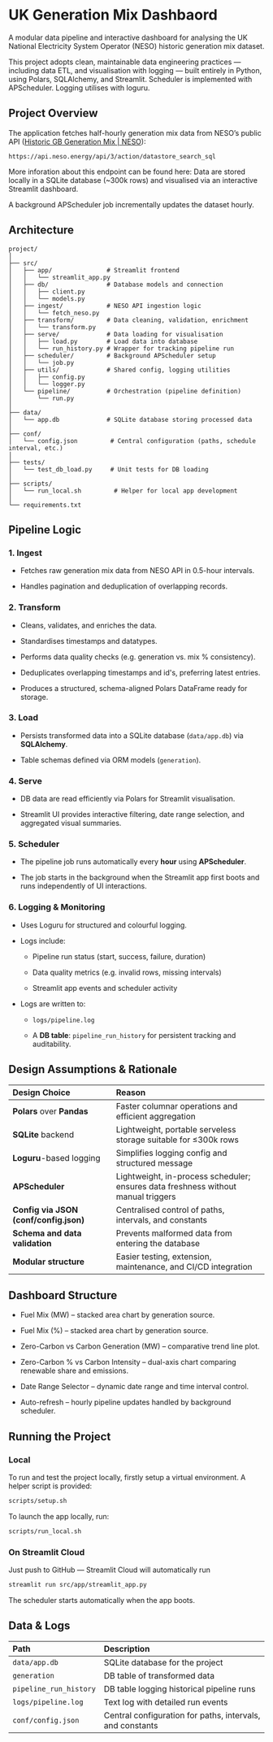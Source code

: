 # UK Generation Mix Dashbaord
A modular data pipeline and interactive dashboard for analysing the UK National Electricity System Operator (NESO) historic generation mix dataset.

This project adopts clean, maintainable data engineering practices — including data ETL, and visualisation with logging — built entirely in Python, using Polars, SQLAlchemy, and Streamlit. Scheduler is implemented with APScheduler. Logging utilises with loguru.




## Project Overview
The application fetches half-hourly generation mix data from NESO’s public API ([Historic GB Generation Mix | NESO](https://www.neso.energy/data-portal/historic-generation-mix/historic_gb_generation_mix)):
```
https://api.neso.energy/api/3/action/datastore_search_sql
```
More inforation about this endpoint can be found here: 
Data are stored locally in a SQLite database (~300k rows) and visualised via an interactive Streamlit dashboard.

A background APScheduler job incrementally updates the dataset hourly.




## Architecture
```
project/
│
├── src/
│   ├── app/               # Streamlit frontend
│   │   └── streamlit_app.py
│   ├── db/                # Database models and connection
│   │   ├── client.py
│   │   └── models.py
│   ├── ingest/            # NESO API ingestion logic
│   │   └── fetch_neso.py
│   ├── transform/         # Data cleaning, validation, enrichment
│   │   └── transform.py
│   ├── serve/             # Data loading for visualisation
│   │   ├── load.py        # Load data into database
│   │   └── run_history.py # Wrapper for tracking pipeline run
│   ├── scheduler/         # Background APScheduler setup
│   │   └── job.py
│   ├── utils/             # Shared config, logging utilities
│   │   ├── config.py
│   │   └── logger.py
│   └── pipeline/          # Orchestration (pipeline definition)
│       └── run.py
│
├── data/
│   └── app.db             # SQLite database storing processed data
│
├── conf/
│   └── config.json         # Central configuration (paths, schedule interval, etc.)
│
├── tests/
│   └── test_db_load.py     # Unit tests for DB loading
│
├── scripts/
│   └── run_local.sh         # Helper for local app development
│
└── requirements.txt
```



## Pipeline Logic
### 1. Ingest

* Fetches raw generation mix data from NESO API in 0.5-hour intervals.

* Handles pagination and deduplication of overlapping records.


### 2. Transform

* Cleans, validates, and enriches the data.

* Standardises timestamps and datatypes.

* Performs data quality checks (e.g. generation vs. mix % consistency).

* Deduplicates overlapping timestamps and id's, preferring latest entries.

* Produces a structured, schema-aligned Polars DataFrame ready for storage.


### 3. Load

* Persists transformed data into a SQLite database (`data/app.db`) via **SQLAlchemy**.

* Table schemas defined via ORM models (`generation`).


### 4. Serve

* DB data are read efficiently via Polars for Streamlit visualisation.

* Streamlit UI provides interactive filtering, date range selection, and aggregated visual summaries.


### 5. Scheduler

* The pipeline job runs automatically every **hour** using **APScheduler**.

* The job starts in the background when the Streamlit app first boots and runs independently of UI interactions.


### 6. Logging & Monitoring
* Uses Loguru for structured and colourful logging.

* Logs include:

   * Pipeline run status (start, success, failure, duration)

   * Data quality metrics (e.g. invalid rows, missing intervals)

   * Streamlit app events and scheduler activity

* Logs are written to:

   * `logs/pipeline.log`

   * A **DB table**: `pipeline_run_history` for persistent tracking and auditability.




## Design Assumptions & Rationale
|            **Design Choice**           |                         **Reason**                        |
|:--------------------------------------|:---------------------------------------------------------|
| **Polars** over **Pandas**                 | Faster columnar operations and efficient aggregation      |
| **SQLite** backend                     | Lightweight, portable serveless storage suitable for ≤300k rows     |
| **Loguru**-based logging               | Simplifies logging config and structured message  |
| **APScheduler**                        | Lightweight, in-process scheduler; ensures data freshness without manual triggers |
| **Config via JSON (conf/config.json)** | Centralised control of paths, intervals, and constants    |
| **Schema and data validation**                  | Prevents malformed data from entering the database        |
| **Modular structure**        | Easier testing, extension, maintenance, and CI/CD integration          |




## Dashboard Structure
* Fuel Mix (MW) – stacked area chart by generation source.

* Fuel Mix (%) – stacked area chart by generation source.

* Zero-Carbon vs Carbon Generation (MW) – comparative trend line plot.

* Zero-Carbon % vs Carbon Intensity – dual-axis chart comparing renewable share and emissions.

* Date Range Selector – dynamic date range and time interval control.

* Auto-refresh – hourly pipeline updates handled by background scheduler.




## Running the Project

### Local
To run and test the project locally, firstly setup a virtual environment. A helper script is provided:
```bash
scripts/setup.sh
```
To launch the app locally, run:
```bash
scripts/run_local.sh
```

### On Streamlit Cloud
Just push to GitHub — Streamlit Cloud will automatically run
```bash
streamlit run src/app/streamlit_app.py
```
The scheduler starts automatically when the app boots.




## Data & Logs
|       **Path**       |                      **Description**                      |
|:--------------------|:---------------------------------------------------------|
| `data/app.db`          | SQLite database for the project                 |
| `generation`           | DB table of transformed data                            |
| `pipeline_run_history` | DB table logging historical pipeline runs                 |
| `logs/pipeline.log`    | Text log with detailed run events                         |
| `conf/config.json`     | Central configuration for paths, intervals, and constants |
